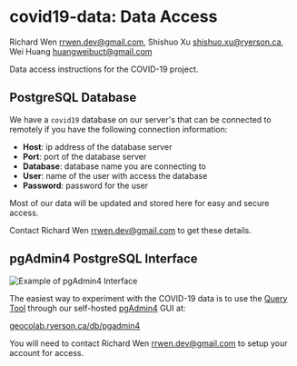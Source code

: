 # covid19-data: Data Access

Richard Wen rrwen.dev@gmail.com, Shishuo Xu shishuo.xu@ryerson.ca, Wei Huang huangweibuct@gmail.com

Data access instructions for the COVID-19 project.

## PostgreSQL Database

We have a `covid19` database on our server's that can be connected to remotely if you have the following connection information:

* **Host**: ip address of the database server
* **Port**: port of the database server
* **Database**: database name you are connecting to
* **User**: name of the user with access the database
* **Password**: password for the user

Most of our data will be updated and stored here for easy and secure access.  
  
Contact Richard Wen rrwen.dev@gmail.com to get these details.

## pgAdmin4 PostgreSQL Interface

![Example of pgAdmin4 Interface](img/pgadmin4.png)

The easiest way to experiment with the COVID-19 data is to use the [Query Tool](https://www.pgadmin.org/docs/pgadmin4/latest/query_tool.html) through our self-hosted [pgAdmin4](https://www.pgadmin.org/) GUI at:  
  
[geocolab.ryerson.ca/db/pgadmin4](https://geocolab.ryerson.ca/db/pgadmin4) 
  
You will need to contact Richard Wen rrwen.dev@gmail.com to setup your account for access.

